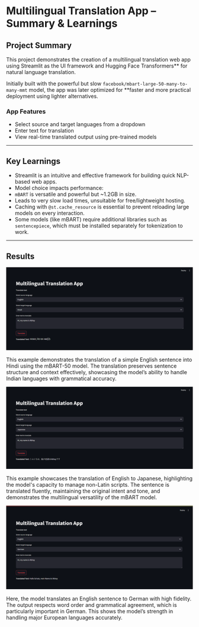 #  Multilingual Translation App – Summary & Learnings

##  Project Summary

This project demonstrates the creation of a multilingual translation web app using Streamlit as the UI framework and Hugging Face Transformers** for natural language translation.

Initially built with the powerful but slow `facebook/mbart-large-50-many-to-many-mmt` model, the app was later optimized for **faster and more practical deployment using lighter alternatives.

### App Features
-  Select source and target languages from a dropdown
- Enter text for translation
- View real-time translated output using pre-trained models

---

##  Key Learnings

-  Streamlit is an intuitive and effective framework for building quick NLP-based web apps.
-  Model choice impacts performance:
  - `mBART` is versatile and powerful but ~1.2GB in size.
  - Leads to very slow load times, unsuitable for free/lightweight hosting.
-  Caching with `@st.cache_resource` is essential to prevent reloading large models on every interaction.
-  Some models (like mBART) require additional libraries such as `sentencepiece`, which must be installed separately for tokenization to work.

---

## Results

![App Screenshot](images/English_to_Hindi.png)

This example demonstrates the translation of a simple English sentence into Hindi using the mBART-50 model. The translation preserves sentence structure and context effectively, showcasing the model’s ability to handle Indian languages with grammatical accuracy.

![App Screenshot](images/English_to_Japanese.png)

This example showcases the translation of English to Japanese, highlighting the model's capacity to manage non-Latin scripts. The sentence is translated fluently, maintaining the original intent and tone, and demonstrates the multilingual versatility of the mBART model.

![App Screenshot](images/English_to_German.png)

Here, the model translates an English sentence to German with high fidelity. The output respects word order and grammatical agreement, which is particularly important in German. This shows the model’s strength in handling major European languages accurately.


